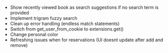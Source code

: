 - Show recently viewed book as search suggestions if no search term is provided
- Implement trigram fuzzy search
- Clean up error handling (endless match statements)
- Switch from get_user_from_cookie to extensions.get<Session>()
- Change personal color
- Refreshing issues when for reservations (UI doesnt update after add and remove)
